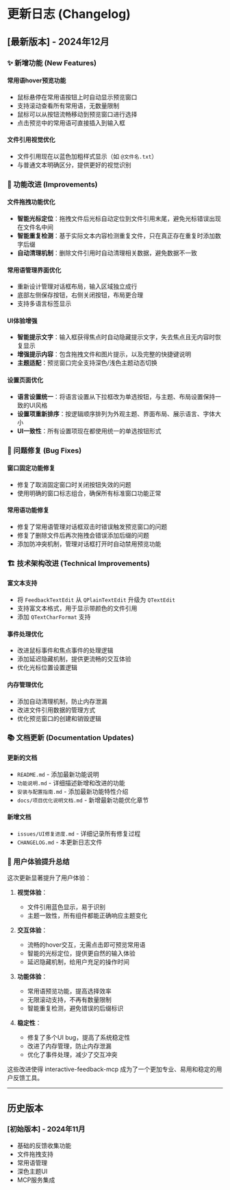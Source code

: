 # 更新日志 (Changelog)

## [最新版本] - 2024年12月

### ✨ 新增功能 (New Features)

#### 常用语hover预览功能
- 鼠标悬停在常用语按钮上时自动显示预览窗口
- 支持滚动查看所有常用语，无数量限制
- 鼠标可以从按钮流畅移动到预览窗口进行选择
- 点击预览中的常用语可直接插入到输入框

#### 文件引用视觉优化
- 文件引用现在以蓝色加粗样式显示（如 `@文件名.txt`）
- 与普通文本明确区分，提供更好的视觉识别

### 🔧 功能改进 (Improvements)

#### 文件拖拽功能优化
- **智能光标定位**：拖拽文件后光标自动定位到文件引用末尾，避免光标错误出现在文件名中间
- **智能重复检测**：基于实际文本内容检测重复文件，只在真正存在重复时添加数字后缀
- **自动清理机制**：删除文件引用时自动清理相关数据，避免数据不一致

#### 常用语管理界面优化
- 重新设计管理对话框布局，输入区域独立成行
- 底部左侧保存按钮，右侧关闭按钮，布局更合理
- 支持多语言标签显示

#### UI体验增强
- **智能提示文字**：输入框获得焦点时自动隐藏提示文字，失去焦点且无内容时恢复显示
- **增强提示内容**：包含拖拽文件和图片提示，以及完整的快捷键说明
- **主题适配**：预览窗口完全支持深色/浅色主题动态切换

#### 设置页面优化
- **语言设置统一**：将语言设置从下拉框改为单选按钮，与主题、布局设置保持一致的UI风格
- **设置项重新排序**：按逻辑顺序排列为外观主题、界面布局、展示语言、字体大小
- **UI一致性**：所有设置项现在都使用统一的单选按钮形式

### 🐛 问题修复 (Bug Fixes)

#### 窗口固定功能修复
- 修复了取消固定窗口时关闭按钮失效的问题
- 使用明确的窗口标志组合，确保所有标准窗口功能正常

#### 常用语功能修复
- 修复了常用语管理对话框双击时错误触发预览窗口的问题
- 修复了删除文件后再次拖拽会错误添加后缀的问题
- 添加防冲突机制，管理对话框打开时自动禁用预览功能

### 🏗️ 技术架构改进 (Technical Improvements)

#### 富文本支持
- 将 `FeedbackTextEdit` 从 `QPlainTextEdit` 升级为 `QTextEdit`
- 支持富文本格式，用于显示带颜色的文件引用
- 添加 `QTextCharFormat` 支持

#### 事件处理优化
- 改进鼠标事件和焦点事件的处理逻辑
- 添加延迟隐藏机制，提供更流畅的交互体验
- 优化光标位置设置逻辑

#### 内存管理优化
- 添加自动清理机制，防止内存泄漏
- 改进文件引用数据的管理方式
- 优化预览窗口的创建和销毁逻辑

### 📚 文档更新 (Documentation Updates)

#### 更新的文档
- `README.md` - 添加最新功能说明
- `功能说明.md` - 详细描述新增和改进的功能
- `安装与配置指南.md` - 添加最新功能特性介绍
- `docs/项目优化说明文档.md` - 新增最新功能优化章节

#### 新增文档
- `issues/UI修复进度.md` - 详细记录所有修复过程
- `CHANGELOG.md` - 本更新日志文件

### 🎯 用户体验提升总结

这次更新显著提升了用户体验：

1. **视觉体验**：
   - 文件引用蓝色显示，易于识别
   - 主题一致性，所有组件都能正确响应主题变化

2. **交互体验**：
   - 流畅的hover交互，无需点击即可预览常用语
   - 智能的光标定位，提供更自然的输入体验
   - 延迟隐藏机制，给用户充足的操作时间

3. **功能体验**：
   - 常用语预览功能，提高选择效率
   - 无限滚动支持，不再有数量限制
   - 智能重复检测，避免错误的后缀标识

4. **稳定性**：
   - 修复了多个UI bug，提高了系统稳定性
   - 改进了内存管理，防止内存泄漏
   - 优化了事件处理，减少了交互冲突

这些改进使得 interactive-feedback-mcp 成为了一个更加专业、易用和稳定的用户反馈工具。

---

## 历史版本

### [初始版本] - 2024年11月
- 基础的反馈收集功能
- 文件拖拽支持
- 常用语管理
- 深色主题UI
- MCP服务集成
